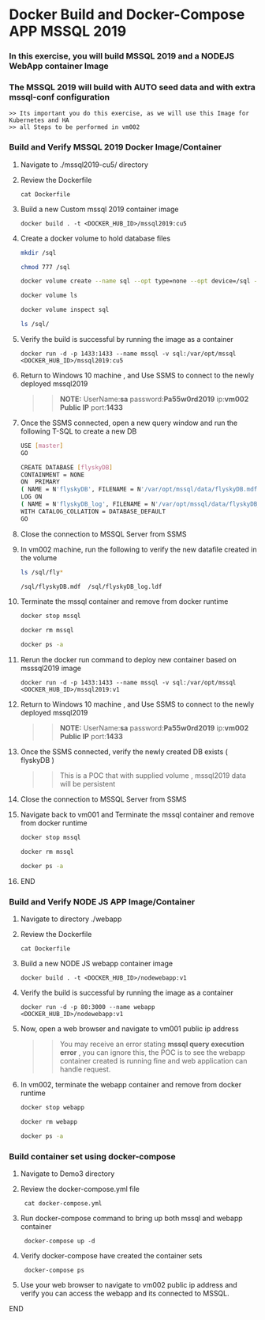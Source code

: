 # Docker Build and Docker-Compose APP MSSQL 2019 
### In this exercise, you will build MSSQL 2019 and a NODEJS WebApp container Image 
### The MSSQL 2019 will build with AUTO seed data and with extra mssql-conf configuration 
    >> Its important you do this exercise, as we will use this Image for Kubernetes and HA
    >> all Steps to be performed in vm002 


### Build and Verify  MSSQL 2019 Docker Image/Container 

1. Navigate to ./mssql2019-cu5/ directory

2. Review the Dockerfile 
   
    ` cat Dockerfile `

3. Build a new Custom mssql 2019 container image 

    ` docker build . -t <DOCKER_HUB_ID>/mssql2019:cu5 `

4. Create a docker volume to hold database files 

    ```sh 
    mkdir /sql

    chmod 777 /sql 

    docker volume create --name sql --opt type=none --opt device=/sql --opt o=bind

    docker volume ls

    docker volume inspect sql

    ls /sql/

    ```

5. Verify the build is successful by running the image as a container

    ` docker run -d -p 1433:1433 --name mssql -v sql:/var/opt/mssql <DOCKER_HUB_ID>/mssql2019:cu5 ` 

6. Return to Windows 10 machine , and Use SSMS to connect to the newly deployed mssql2019 

    >> **NOTE:** UserName:**sa**  password:**Pa55w0rd2019** ip:**vm002 Public IP** port:**1433**

7. Once the SSMS connected, open a new query window and run the following T-SQL to create a new DB 

    ```sh 
    USE [master]
    GO

    CREATE DATABASE [flyskyDB]
    CONTAINMENT = NONE
    ON  PRIMARY 
    ( NAME = N'flyskyDB', FILENAME = N'/var/opt/mssql/data/flyskyDB.mdf' , SIZE = 8192KB , MAXSIZE = UNLIMITED, FILEGROWTH = 65536KB ) 
    LOG ON 
    ( NAME = N'flyskyDB_log', FILENAME = N'/var/opt/mssql/data/flyskyDB_log.ldf' , SIZE = 8192KB , MAXSIZE = 2048GB , FILEGROWTH = 65536KB ) 
    WITH CATALOG_COLLATION = DATABASE_DEFAULT
    GO

    ```

8. Close the connection to MSSQL Server from SSMS 

9. In vm002 machine, run the following to verify the new datafile created in the volume 

    ```sh 
    ls /sql/fly* 

    /sql/flyskyDB.mdf  /sql/flyskyDB_log.ldf

    ```

10. Terminate the mssql container and remove from docker runtime 
    
    ```sh 
    docker stop mssql 

    docker rm mssql 

    docker ps -a 
    ```

11. Rerun the docker run command to deploy new container based on msssql2019 image 

    ` docker run -d -p 1433:1433 --name mssql -v sql:/var/opt/mssql <DOCKER_HUB_ID>/mssql2019:v1 `

12. Return to Windows 10 machine , and Use SSMS to connect to the newly deployed mssql2019 

    >> **NOTE:** UserName:**sa**  password:**Pa55w0rd2019** ip:**vm002 Public IP** port:**1433**

13. Once the SSMS connected, verify the newly created DB exists ( flyskyDB )

    >> This is a POC that with supplied volume , mssql2019 data will be persistent

14. Close the connection to MSSQL Server from SSMS 

15. Navigate back to vm001 and  Terminate the mssql container and remove from docker runtime 
    
    ```sh 
    docker stop mssql 

    docker rm mssql 

    docker ps -a 
    ```
16. END 

### Build and Verify  NODE JS APP Image/Container 

1. Navigate to directory ./webapp 

2. Review the Dockerfile 
   
    ` cat Dockerfile `

3. Build a new NODE JS webapp container image 

    ` docker build . -t <DOCKER_HUB_ID>/nodewebapp:v1 `

4. Verify the build is successful by running the image as a container

    ` docker run -d -p 80:3000 --name webapp <DOCKER_HUB_ID>/nodewebapp:v1 ` 

5. Now, open a web browser and navigate to vm001 public ip address 
    
    >> You may receive an error stating **mssql query execution error** , you can ignore this, the POC is to see the webapp container created is running fine and web application can handle request. 

6. In vm002, terminate the webapp container and remove from docker runtime 

    ```sh 
    docker stop webapp

    docker rm webapp

    docker ps -a 
    ```

### Build container set using docker-compose 

1. Navigate to Demo3 directory 

2. Review the docker-compose.yml file 

    ` cat docker-compose.yml` 

3. Run docker-compose command to bring up both mssql and webapp container 

    ` docker-compose up -d` 

4. Verify docker-compose have created the container sets

    ` docker-compose ps`

5. Use your web browser to navigate to vm002 public ip address and verify you can access the webapp and its connected to MSSQL. 

END